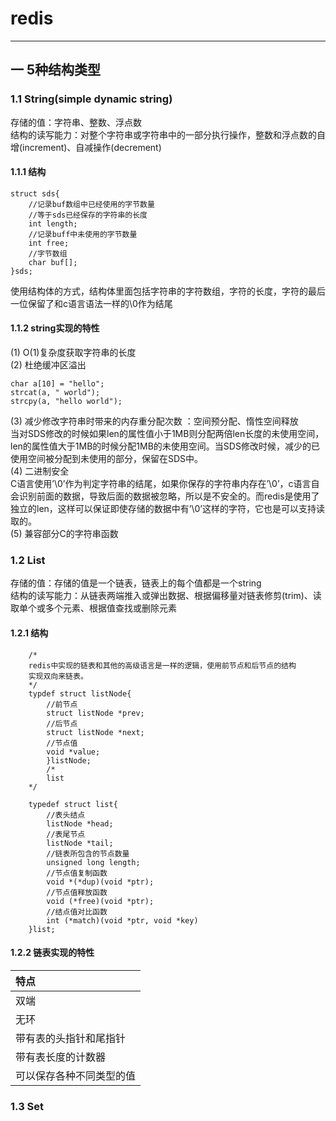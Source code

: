 # redis
---
## 一 5种结构类型
### 1.1 String(simple dynamic string)
存储的值：字符串、整数、浮点数<br>
结构的读写能力：对整个字符串或字符串中的一部分执行操作，整数和浮点数的自增(increment)、自减操作(decrement)
#### 1.1.1 结构
    struct sds{
        //记录buf数组中已经使用的字节数量
        //等于sds已经保存的字符串的长度
        int length;
        //记录buff中未使用的字节数量
        int free;
        //字节数组
        char buf[];
    }sds;    
使用结构体的方式，结构体里面包括字符串的字符数组，字符的长度，字符的最后一位保留了和c语言语法一样的\0作为结尾
#### 1.1.2 string实现的特性
(1) O(1)复杂度获取字符串的长度<br>
(2) 杜绝缓冲区溢出<br>

    char a[10] = "hello";               
    strcat(a, " world");               
    strcpy(a, "hello world"); 
(3) 减少修改字符串时带来的内存重分配次数 ：空间预分配、惰性空间释放<br>
当对SDS修改的时候如果len的属性值小于1MB则分配两倍len长度的未使用空间，len的属性值大于1MB的时候分配1MB的未使用空间。当SDS修改时候，减少的已使用空间被分配到未使用的部分，保留在SDS中。<br>
(4) 二进制安全<br>
C语言使用’\0’作为判定字符串的结尾，如果你保存的字符串内存在’\0’，c语言自会识别前面的数据，导致后面的数据被忽略，所以是不安全的。而redis是使用了独立的len，这样可以保证即使存储的数据中有’\0’这样的字符，它也是可以支持读取的。<br>
(5) 兼容部分C的字符串函数

### 1.2 List

存储的值：存储的值是一个链表，链表上的每个值都是一个string<br>
结构的读写能力：从链表两端推入或弹出数据、根据偏移量对链表修剪(trim)、读取单个或多个元素、根据值查找或删除元素
#### 1.2.1 结构
		/*
		redis中实现的链表和其他的高级语言是一样的逻辑，使用前节点和后节点的结构 
		实现双向来链表。
		*/
		typdef struct listNode{
            //前节点
            struct listNode *prev;
            //后节点
            struct listNode *next;
            //节点值
            void *value; 
            }listNode;
            /*
            list
		*/
		
		typedef struct list{
            //表头结点
            listNode *head;
            //表尾节点
            listNode *tail;
            //链表所包含的节点数量
            unsigned long length;
            //节点值复制函数
            void *(*dup)(void *ptr);
            //节点值释放函数
            void (*free)(void *ptr);
            //结点值对比函数
            int (*match)(void *ptr, void *key)
		}list;

#### 1.2.2 链表实现的特性
|特点|
|:-|
|双端|
|无环|
|带有表的头指针和尾指针|
|带有表长度的计数器|
|可以保存各种不同类型的值|

### 1.3 Set


